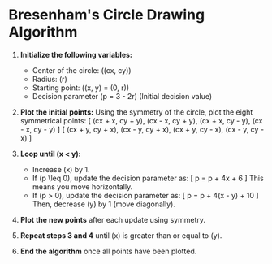 # Bresenham's Circle Drawing Algorithm

1. **Initialize the following variables:**
   - Center of the circle: \((cx, cy)\)
   - Radius: \(r\)
   - Starting point: \((x, y) = (0, r)\)
   - Decision parameter \(p = 3 - 2r\) (Initial decision value)

2. **Plot the initial points:**
   Using the symmetry of the circle, plot the eight symmetrical points:
   \[
   (cx + x, cy + y), (cx - x, cy + y), (cx + x, cy - y), (cx - x, cy - y)
   \]
   \[
   (cx + y, cy + x), (cx - y, cy + x), (cx + y, cy - x), (cx - y, cy - x)
   \]

3. **Loop until \(x < y\):**
   - Increase \(x\) by 1.
   - If \(p \leq 0\), update the decision parameter as:
     \[
     p = p + 4x + 6
     \]
     This means you move horizontally.
   - If \(p > 0\), update the decision parameter as:
     \[
     p = p + 4(x - y) + 10
     \]
     Then, decrease \(y\) by 1 (move diagonally).

4. **Plot the new points** after each update using symmetry.

5. **Repeat steps 3 and 4** until \(x\) is greater than or equal to \(y\).

6. **End the algorithm** once all points have been plotted.
